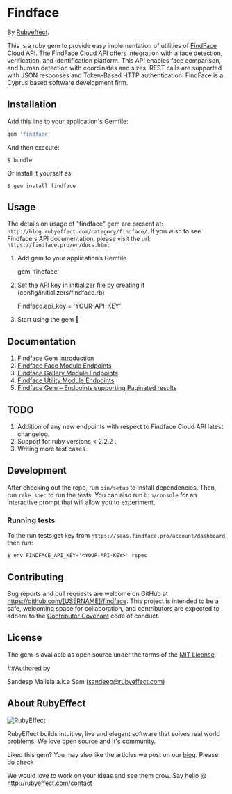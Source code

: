 
# Findface

By [Rubyeffect](https://www.rubyeffect.com/).

This is a ruby gem to provide easy implementation of utilities of [FindFace Cloud API](https://findface.pro/en/). The [FindFace Cloud API](https://findface.pro/en/) offers integration with a face detection, verification, and identification platform. This API enables face comparison, and human detection with coordinates and sizes. REST calls are supported with JSON responses and Token-Based HTTP authentication. FindFace is a Cyprus based software development firm.

## Installation

Add this line to your application's Gemfile:

```ruby
gem 'findface'
```

And then execute:

    $ bundle

Or install it yourself as:

    $ gem install findface

## Usage

The details on usage of "findface" gem are present at: `http://blog.rubyeffect.com/category/findface/`. If you wish to see Findface's API documentation, please visit the url: `https://findface.pro/en/docs.html`

1. Add gem to your application’s Gemfile

    gem 'findface'

2. Set the API key in initializer file by creating it (config/initializers/findface.rb)

    Findface.api_key = 'YOUR-API-KEY'

3. Start using the gem 🙂

## Documentation

1. [Findface Gem Introduction](http://blog.rubyeffect.com/documentation-for-findface-gem/)
2. [Findface Face Module Endpoints](http://blog.rubyeffect.com/findface-gem-face-module-endpoints/)
3. [Findface Gallery Module Endpoints](http://blog.rubyeffect.com/findface-gem-gallery-module-endpoints/)
4. [Findface Utility Module Endpoints](http://blog.rubyeffect.com/findface-gem-utility-module-endpoints/)
5. [Findface Gem – Endpoints supporting Paginated results](http://blog.rubyeffect.com/findface-gem-endpoints-supporting-paginated-results/)

## TODO

1. Addition of any new endpoints with respect to Findface Cloud API latest changelog.
2. Support for ruby versions < 2.2.2 .
3. Writing more test cases.

## Development

After checking out the repo, run `bin/setup` to install dependencies. Then, run `rake spec` to run the tests. You can also run `bin/console` for an interactive prompt that will allow you to experiment.

### Running tests

To the run tests get key from `https://saas.findface.pro/account/dashboard` then run:

```console
$ env FINDFACE_API_KEY='<YOUR-API-KEY>' rspec
```


## Contributing

Bug reports and pull requests are welcome on GitHub at https://github.com/[USERNAME]/findface. This project is intended to be a safe, welcoming space for collaboration, and contributors are expected to adhere to the [Contributor Covenant](http://contributor-covenant.org) code of conduct.


## License

The gem is available as open source under the terms of the [MIT License](http://opensource.org/licenses/MIT).

##Authored by

Sandeep Mallela a.k.a Sam (sandeep@rubyeffect.com)

## About RubyEffect

![RubyEffect](http://blog.rubyeffect.com/wp-content/uploads/2015/05/cropped-re_original_logo.png)

RubyEffect builds intuitive, live and elegant software that solves real world problems. We love open source and it's community.

Liked this gem? You may also like the articles we post on our [blog](http://blog.rubyeffect.com). Please do check

We would love to work on your ideas and see them grow. Say hello @ http://rubyeffect.com/contact
